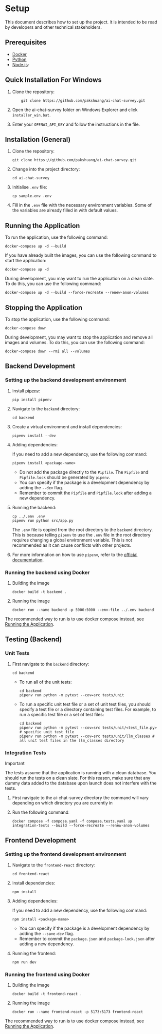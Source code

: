 # Setup

This document describes how to set up the project. It is intended to be read by developers and other technical stakeholders.

## Prerequisites

- [Docker](https://www.docker.com/)
- [Python](https://www.python.org/)
- [Node.js](https://nodejs.org/):

## Quick Installation For Windows

1. Clone the repository:

   ```shell
       git clone https://github.com/pakshuang/ai-chat-survey.git
   ```

2. Open the ai-chat-survey folder on Windows Explorer and click `installer_win.bat`.

3. Enter your `OPENAI_API_KEY` and follow the instructions in the file.

## Installation (General)

1. Clone the repository:

   ```shell
   git clone https://github.com/pakshuang/ai-chat-survey.git
   ```

2. Change into the project directory:

   ```shell
   cd ai-chat-survey
   ```

3. Initialise `.env` file:

   ```shell
   cp sample.env .env
   ```

4. Fill in the `.env` file with the necessary environment variables. Some of the variables are already filled in with default values.

## Running the Application

To run the application, use the following command:

```shell
docker-compose up -d --build
```

If you have already built the images, you can use the following command to start the application:

```shell
docker-compose up -d
```

During development, you may want to run the application on a clean slate. To do this, you can use the following command:

```shell
docker-compose up -d --build --force-recreate --renew-anon-volumes
```

## Stopping the Application

To stop the application, use the following command:

```shell
docker-compose down
```

During development, you may want to stop the application and remove all images and volumes. To do this, you can use the following command:

```shell
docker-compose down --rmi all --volumes
```

## Backend Development

### Setting up the backend development environment

1. Install [pipenv](https://pypi.org/project/pipenv/):

   ```shell
   pip install pipenv
   ```

2. Navigate to the `backend` directory:

   ```shell
   cd backend
   ```

3. Create a virtual environment and install dependencies:

   ```shell
   pipenv install --dev
   ```

4. Adding dependencies:

   If you need to add a new dependency, use the following command:

   ```shell
   pipenv install <package-name>
   ```

   - Do not add the package directly to the `Pipfile`. The `Pipfile` and `Pipfile.lock` should be generated by `pipenv`.
   - You can specify if the package is a development dependency by adding the `--dev` flag.
   - Remember to commit the `Pipfile` and `Pipfile.lock` after adding a new dependency.

5. Running the backend:

   ```shell
   cp ../.env .env
   pipenv run python src/app.py
   ```

   The `.env` file is copied from the root directory to the `backend` directory. This is because telling `pipenv` to use the `.env` file in the root directory requires changing a global environment variable. This is not recommended as it can cause conflicts with other projects.

6. For more information on how to use `pipenv`, refer to the [official documentation](https://pipenv.pypa.io/en/latest/).

### Running the backend using Docker

1. Building the image

   ```shell
   docker build -t backend .
   ```

2. Running the image

   ```shell
   docker run --name backend -p 5000:5000 --env-file ../.env backend
   ```

The recommended way to run is to use docker compose instead, see [Running the Application](#running-the-application).

## Testing (Backend)

### Unit Tests

1. First navigate to the `backend` directory:

   ```shell
   cd backend
   ```

   - To run all of the unit tests:

      ```shell
      cd backend
      pipenv run python -m pytest --cov=src tests/unit
      ```

   - To run a specific unit test file or a set of unit test files, you should specify a test file or a directory containing test files. For example, to run a specific test file or a set of test files:

      ```shell
      cd backend
      pipenv run python -m pytest --cov=src tests/unit/<test_file.py> # specific unit test file
      pipenv run python -m pytest --cov=src tests/unit/llm_classes # all unit test files in the llm_classes directory
      ```

### Integration Tests

> [!IMPORTANT]
> The tests assume that the application is running with a clean database. You should run the tests on a clean slate. For this reason, make sure that any dummy data added to the database upon launch does not interfere with the tests.

1. First navigate to the ai-chat-survey directory the command will vary depending on which directory you are currently in
2. Run the following command:

   ```shell
   docker compose -f compose.yaml -f compose.tests.yaml up integration-tests --build --force-recreate --renew-anon-volumes
   ```

## Frontend Development

### Setting up the frontend development environment

1. Navigate to the `frontend-react` directory:

   ```shell
   cd frontend-react
   ```

2. Install dependencies:

   ```shell
   npm install
   ```

3. Adding dependencies:

   If you need to add a new dependency, use the following command:

   ```shell
   npm install <package-name>
   ```

   - You can specify if the package is a development dependency by adding the `--save-dev` flag.
   - Remember to commit the `package.json` and `package-lock.json` after adding a new dependency.

4. Running the frontend:

   ```shell
   npm run dev
   ```

### Running the frontend using Docker

1. Building the image

   ```shell
   docker build -t frontend-react .
   ```

2. Running the image

   ```shell
   docker run --name frontend-react -p 5173:5173 frontend-react
   ```

The recommended way to run is to use docker compose instead, see [Running the Application](#running-the-application).
